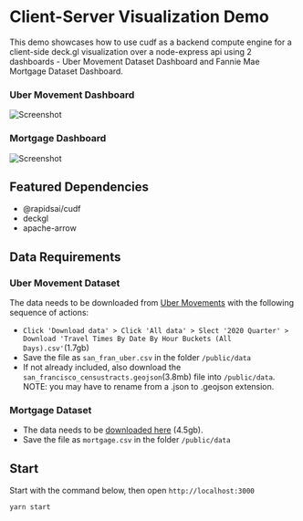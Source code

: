 # Client-Server Visualization Demo
This demo showcases how to use cudf as a backend compute engine for a client-side deck.gl visualization over a node-express api using 2 dashboards - Uber Movement Dataset Dashboard and Fannie Mae Mortgage Dataset Dashboard.

### Uber Movement Dashboard
![Screenshot](./public/images/uber.png)

### Mortgage Dashboard
![Screenshot](./public/images/mortgage.png)


## Featured Dependencies
- @rapidsai/cudf
- deckgl
- apache-arrow

## Data Requirements
### Uber Movement Dataset
The data needs to be downloaded from [Uber Movements](https://movement.uber.com/explore/san_francisco/travel-times) with the following sequence of actions:
- `Click 'Download data' > Click 'All data' > Slect '2020 Quarter' > Download 'Travel Times By Date By Hour Buckets (All Days).csv'`(1.7gb)
- Save the file as `san_fran_uber.csv` in the folder `/public/data`
- If not already included, also download the `san_francisco_censustracts.geojson`(3.8mb) file into `/public/data`. NOTE: you may have to rename from a .json to .geojson extension.

### Mortgage Dataset
- The data needs to be [downloaded here](https://drive.google.com/u/0/uc?id=1KZBzbw9z-BkyuxfN4HB0u_vKbpaEjDTm&export=download&confirm=t) (4.5gb).
- Save the file as `mortgage.csv` in the folder `/public/data`

## Start
Start with the command below, then open `http://localhost:3000`
```bash
yarn start
```
